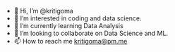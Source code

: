 - 👋 Hi, I’m @kritigoma
- 👀 I’m interested in coding and data science.
- 🌱 I’m currently learning Data Analysis
- 💞️ I’m looking to collaborate on Data Science and ML.
- 📫 How to reach me kritigoma@pm.me

<!---
kritigoma/kritigoma is a ✨ special ✨ repository because its `README.md` (this file) appears on your GitHub profile.
You can click the Preview link to take a look at your changes.
--->
